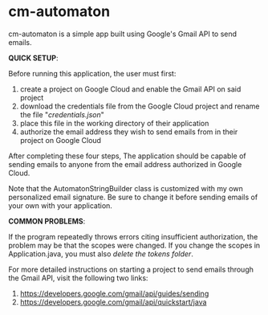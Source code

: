 # cm-automaton
cm-automaton is a simple app built using Google's Gmail API to send emails.

**QUICK SETUP**:

Before running this application, the user must first:

1. create a project on Google Cloud and enable the Gmail API on said project
2. download the credentials file from the Google Cloud project and rename the file "*credentials.json*"
3. place this file in the working directory of their application
4. authorize the email address they wish to send emails from in their project on Google Cloud

After completing these four steps, The application should be capable of sending emails to anyone from the email address authorized in Google Cloud.

Note that the AutomatonStringBuilder class is customized with my own personalized email signature. Be sure to change it before sending emails of your own with your application.

**COMMON PROBLEMS**:

If the program repeatedly throws errors citing insufficient authorization, the problem may be that the scopes were changed. If you change the scopes in Application.java, you must also *delete the tokens folder*.

For more detailed instructions on starting a project to send emails through the Gmail API, visit the following two links:
1. https://developers.google.com/gmail/api/guides/sending
2. https://developers.google.com/gmail/api/quickstart/java
